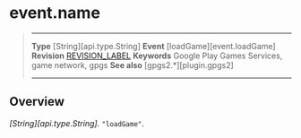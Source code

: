 # event.name

> --------------------- ------------------------------------------------------------------------------------------
> __Type__              [String][api.type.String]
> __Event__             [loadGame][event.loadGame]
> __Revision__          [REVISION_LABEL](REVISION_URL)
> __Keywords__          Google Play Games Services, game network, gpgs
> __See also__          [gpgs2.*][plugin.gpgs2]
> --------------------- ------------------------------------------------------------------------------------------

## Overview

_[String][api.type.String]._ `"loadGame"`.
